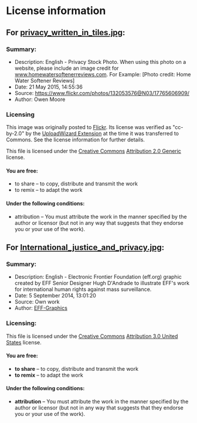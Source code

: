 # License information

## For [privacy_written_in_tiles.jpg](https://commons.wikimedia.org/wiki/File:Privacy_written_in_tiles.jpg): 

### Summary:
* Description: English - Privacy Stock Photo. When using this photo on a website, please include an image credit for www.homewatersoftenerreviews.com. For Example: [Photo credit: Home Water Softener Reviews]
* Date: 21 May 2015, 14:55:36
* Source: https://www.flickr.com/photos/132053576@N03/17765606909/
* Author: Owen Moore

### Licensing
This image was originally posted to [Flickr](https://en.wikipedia.org/wiki/Flickr). Its license was verified as "cc-by-2.0" by the [UploadWizard Extension](https://www.mediawiki.org/wiki/Extension:UploadWizard) at the time it was transferred to Commons. See the license information for further details.

This file is licensed under the [Creative Commons](https://en.wikipedia.org/wiki/en:Creative_Commons) [Attribution 2.0 Generic](https://creativecommons.org/licenses/by/2.0/deed.en) license.	

#### You are free:
* to share – to copy, distribute and transmit the work
* to remix – to adapt the work

#### Under the following conditions:
* attribution – You must attribute the work in the manner specified by the author or licensor (but not in any way that suggests that they endorse you or your use of the work).

## For [International_justice_and_privacy.jpg](https://commons.wikimedia.org/wiki/File:International_justice_and_privacy.jpg): 

### Summary:
* Description: English - Electronic Frontier Foundation (eff.org) graphic created by EFF Senior Designer Hugh D'Andrade to illustrate EFF's work for international human rights against mass surveillance.
* Date:	5 September 2014, 13:01:20
* Source: Own work
* Author: [EFF-Graphics](https://commons.wikimedia.org/wiki/User:EFF-Graphics)

### Licensing:
This file is licensed under the [Creative Commons](https://en.wikipedia.org/wiki/en:Creative_Commons) [Attribution 3.0 United States](https://creativecommons.org/licenses/by/3.0/us/deed.en) license.

#### You are free:
* **to share** – to copy, distribute and transmit the work
* **to remix** – to adapt the work

#### Under the following conditions:
* **attribution** – You must attribute the work in the manner specified by the author or licensor (but not in any way that suggests that they endorse you or your use of the work).
